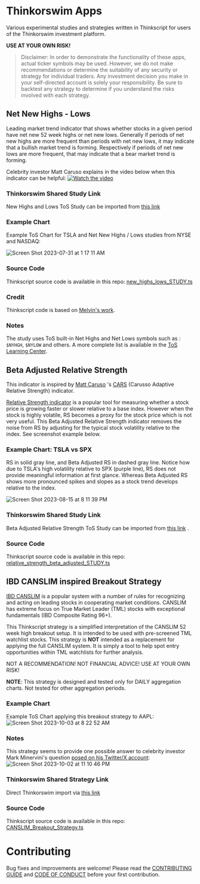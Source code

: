 # Thinkorswim Apps

Various experimental studies and strategies written in Thinkscript for users of the Thinkorswim investment platform. 


**USE AT YOUR OWN RISK!**
> Disclaimer: In order to demonstrate the functionality of these apps, actual ticker symbols may be used. However, we do not make recommendations or determine the suitability of any security or strategy for individual traders. Any investment decision you make in your self-directed account is solely your responsibility. Be sure to backtest any strategy to determine if you understand the risks involved with each strategy.

## Net New Highs - Lows

Leading market trend indicator that shows whether stocks in a given period have net new 52 week highs or net new lows. Generally if periods of net new highs are more frequent than periods with net new lows, it may indicate that a bullish market trend is forming. Respectively if periods of net new lows are more frequent, that may indicate that a bear market trend is forming.

Celebrity investor Matt Caruso explains in the video below when this indicator can be helpful:
[![Watch the video](http://i3.ytimg.com/vi/wrNSOfE4AO8/hqdefault.jpg)](https://youtu.be/wrNSOfE4AO8)

### Thinkorswim Shared Study Link

New Highs and Lows ToS Study can be imported from [this link](https://tos.mx/T9NuyZc)

### Example Chart

Example ToS Chart for TSLA and Net New Highs / Lows studies from NYSE and NASDAQ:

![Screen Shot 2023-07-31 at 1 17 11 AM](https://github.com/ivelin/thinkorswim-apps/assets/2234901/1632137b-2cb3-4932-816c-89f2f64eaa45)

### Source Code

Thinkscript source code is available in this repo: [new_highs_lows_STUDY.ts](new_highs_lows_STUDY.ts)

### Credit
Thinkscript code is based on [Melvin's work](https://thinkscript101.com/new-highs-new-lows-indicator-thinkorswim/).

### Notes
The study uses ToS built-in Net Highs and Net Lows symbols such as : `$NYHGH`, `$NYLOW` and others. A more complete list is available in the [ToS Learning Center](https://tlc.thinkorswim.com/center/release/rel-07-20-2013).

## Beta Adjusted Relative Strength

This indicator is inspired by [Matt Caruso](https://twitter.com/Trader_mcaruso) 's [CARS](https://www.carusoinsights.com/cars/) (Carusso Adaptive Relative Strength) indicator.

[Relative Strength indicator](https://tlc.thinkorswim.com/center/reference/Tech-Indicators/studies-library/R-S/RelativeStrength) is a popular tool for measuring whether a stock price is growing faster or slower relative to a base index. However when the stock is highly volatile, RS becomes a proxy for the stock price which is not very useful. This Beta Adjusted Relative Strength indicator removes the noise from RS by adjusting for the typical stock volatility relative to the index. See screenshot example below.

### Example Chart: TSLA vs SPX

RS in solid gray line, and Beta Adjusted RS in dashed gray line. Notice how due to TSLA's high volatility relative to SPX (purple line), RS does not provide meaningful information at first glance. Whereas Beta Adjusted RS shows more pronounced spikes and slopes as a stock trend develops relative to the index.
 
![Screen Shot 2023-08-15 at 8 11 39 PM](https://github.com/ivelin/thinkorswim-apps/assets/2234901/cc03d571-c01f-48d2-9624-92750f5aafcd)


### Thinkorswim Shared Study Link

Beta Adjusted Relative Strength ToS Study can be imported from [this link](https://tos.mx/ScdmpVq) .

### Source Code

Thinkscript source code is available in this repo: [relative_strength_beta_adjusted_STUDY.ts](relative_strength_beta_adjusted_STUDY.ts)


## IBD CANSLIM inspired Breakout Strategy

[IBD CANSLIM](https://www.investors.com/ibd-university/can-slim/) is a popular system with a number of rules for recognizing and acting on leading stocks in cooperating market conditions. 
CANSLIM has extreme focus on True Market Leader (TML) stocks with exceptional fundamentals (IBD Composite Rating 96+).

This Thinkscript strategy is a simplified interpretation of the CANSLIM 52 week high breakout setup. It is intended to be used with pre-screened TML watchlist stocks.
This strategy is **NOT** intended as a replacement for applying the full CANSLIM system. 
It is simply a tool to help spot entry opportunities within TML watchlists for further analysis. 

NOT A RECOMMENDATION! NOT FINANCIAL ADVICE! USE AT YOUR OWN RISK!

**NOTE**: This strategy is designed and tested only for DAILY aggregation charts. Not tested for other aggregation periods.

### Example Chart

Example ToS Chart applying this breakout strategy to AAPL:
![Screen Shot 2023-10-03 at 8 22 52 AM](https://github.com/ivelin/thinkorswim-apps/assets/2234901/5120cde3-8e63-4650-883e-8520221bbbdf)

### Notes

This strategy seems to provide one possible answer to celebrity investor Mark Minervini's question [posed on his Twitter/X account](https://twitter.com/markminervini/status/1486031846957883393?lang=en):
![Screen Shot 2023-10-02 at 11 10 46 PM](https://github.com/ivelin/thinkorswim-apps/assets/2234901/b988466e-a78b-4f92-92eb-343115b391fe)

### Thinkorswim Shared Strategy Link

Direct Thinkorswim import via [this link](https://tos.mx/dz9WBvo)

### Source Code

Thinkscript source code is available in this repo: [CANSLIM_Breakout_Strategy.ts](CANSLIM_Breakout_Strategy.ts)

# Contributing

Bug fixes and improvements are welcome! Please read the [CONTRIBUTING GUIDE](CONTRIBUTING.md) and [CODE OF CONDUCT](CODE_OF_CONDUCT.md) before your first contribution.
